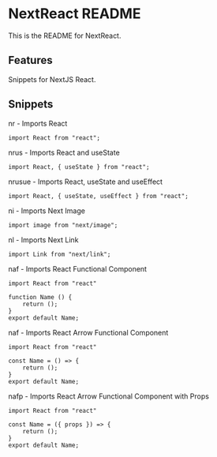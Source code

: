 # NextReact README

This is the README for NextReact.

## Features

Snippets for NextJS React.


## Snippets

nr - Imports React

`import React from "react";`


nrus - Imports React and useState

`import React, { useState } from "react";`


nrusue - Imports React, useState and useEffect

`import React, { useState, useEffect } from "react";`


ni - Imports Next Image

`import image from "next/image";`


nl - Imports Next Link

`import Link from "next/link";`


naf - Imports React Functional Component

    import React from "react"

    function Name () {
        return ();
    }
    export default Name;


naf - Imports React Arrow Functional Component

    import React from "react"

    const Name = () => {
        return ();
    }
    export default Name;


nafp - Imports React Arrow Functional Component with Props

    import React from "react"
    
    const Name = ({ props }) => {
        return ();
    }
    export default Name;

